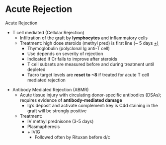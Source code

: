 # Acute Rejection

Acute Rejection

-   T cell mediated (Cellular Rejection)
    -   Infiltration of the graft by **lymphocytes** and inflammatory
        cells
    -   Treatment: high dose steroids (methyl pred) is first line (\~ 5
        days <u>+)</u>
        -   Thymoglobulin (polyclonal Ig anti-T cell)
        -   Use depends on severity of rejection
        -   Indicated if Cr fails to improve after steroids
        -   T cell subsets are measured before and during treatment
            until depleted
        -   Tacro target levels are **reset to \~8** if treated for
            acute T cell mediated rejection

<!-- -->

-   Antibody Mediated Rejection (ABMR)
    -   Acute tissue injury with circulating donor-specific antibodies
        (DSAs); requires evidence of **antibody-mediated damage**
        -   Ig’s deposit and activate complement: key is C4d staining in
            the graft will be strongly positive
    -   Treatment:
        -   IV methyl prednisone (3-5 days)
        -   Plasmapheresis
        -   \+
            IVIG
            -   Followed often by Rituxan before d/c
